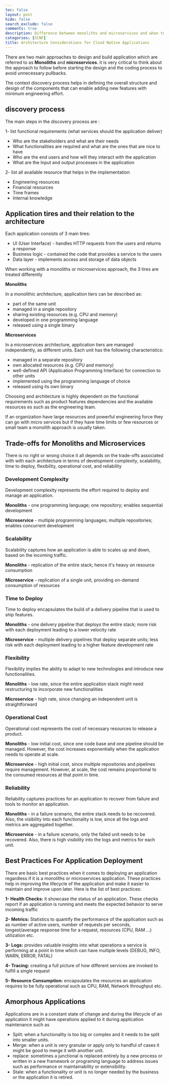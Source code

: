 ```yaml
---
toc: false
layout: post
hide: false
search_exclude: false
comments: true
description: Difference between monoliths and microservices and when to use each one.
categories: [SCNF]
title: Architecture Considerations for Cloud Native Applications
---
```


There are two main approaches to design and build application which are referred to as **Monoliths** and **microservices**. it is very critical to think about the approach to follow before starting the design and the coding process to avoid unnecessary pullbacks.

The context discovery process helps in defining the overall structure and design of the components that can enable adding new features with minimum engineering effort.

## discovery process

The main steps in the discovery process are :

1- list functional requirements (what services should the application deliver)

- Who are the stakeholders and what are their needs
- What functionalities are required and what are the ones that are nice to have
- Who are the end users and how will they interact with the application 
- What are the Input and output processes in the application

2- list all available resource that helps in the implementation

- Engineering resources
- Financial resources
- Time frames
- Internal knowledge

## Application tires and their relation to the architecture 

Each application consists of 3 main tires:

- UI (User Interface) - handles HTTP requests from the users and returns a response
- Business logic - contained the code that provides a service to the users
- Data layer - implements access and storage of data objects

When working with a monoliths or microservices approach, the 3 tires are treated differently

**Monoliths**

In a monolithic architecture, application tiers can be described as:

- part of the same unit
- managed in a single repository
- sharing existing resources (e.g. CPU and memory)
- developed in one programming language
- released using a single binary

**Microservices**

In a microservices architecture, application tiers are managed independently, as different units. Each unit has the following characteristics:

- managed in a separate repository
- own allocated resources (e.g. CPU and memory)
- well-defined API (Application Programming Interface) for connection to other units
- implemented using the programming language of choice
- released using its own binary

Choosing and architecture is highly dependent on the functional requirements such as product features dependencies and the available resources es such as the engineering team. 

If an organization have large resources and powerful engineering force they can go with micro services but if they have time limits or few resources or small team a monolith approach is usually taken.

## Trade-offs for Monoliths and Microservices

There is no right or wrong choice it all depends on the trade-offs associated with with each architecture in terms of development complexity, scalability, time to deploy, flexibility, operational cost, and reliability

### Development Complexity

Development complexity represents the effort required to deploy and manage an application.

**Monoliths** - one programming language; one repository; enables sequential development

**Microservice** - multiple programming languages; multiple repositories; enables concurrent development

### Scalability
Scalability captures how an application is able to scales up and down, based on the incoming traffic.

**Monoliths** - replication of the entire stack; hence it's heavy on resource consumption

**Microservice** - replication of a single unit, providing on-demand consumption of resources

### Time to Deploy

Time to deploy encapsulates the build of a delivery pipeline that is used to ship features.

**Monoliths** - one delivery pipeline that deploys the entire stack; more risk with each deployment leading to a lower velocity rate

**Microservice** - multiple delivery pipelines that deploy separate units; less risk with each deployment leading to a higher feature development rate

### Flexibility

Flexibility implies the ability to adapt to new technologies and introduce new functionalities.

**Monoliths** - low rate, since the entire application stack might need restructuring to incorporate new functionalities

**Microservice** - high rate, since changing an independent unit is straightforward

### Operational Cost
Operational cost represents the cost of necessary resources to release a product.

**Monoliths** - low initial cost, since one code base and one pipeline should be managed. However, the cost increases exponentially when the application needs to operate at scale.

**Microservice** - high initial cost, since multiple repositories and pipelines require management. However, at scale, the cost remains proportional to the consumed resources at that point in time.

### Reliability

Reliability captures practices for an application to recover from failure and tools to monitor an application.

**Monoliths** - in a failure scenario, the entire stack needs to be recovered. Also, the visibility into each functionality is low, since all the logs and metrics are aggregated together.

**Microservice** - in a failure scenario, only the failed unit needs to be recovered. Also, there is high visibility into the logs and metrics for each unit.


## Best Practices For Application Deployment

There are basic best practices when it comes to deploying an application regardless if it is a monoliths or microservices application. These practices help in improving the lifecycle of the application and make it easier to maintain and improve upon later. Here is the list of best practices:

**1- Health Checks:** it showcase the status of an application. These checks report if an application is running and meets the expected behavior to serve incoming traffic

**2- Metrics:** Statistics to quantify the performance of the application such as as number of active users, number of requests per seconds, longest/average response time for a request, resources (CPU, RAM ...) utilization etc.

**3- Logs:** provides valuable insights into what operations a service is performing at a point in time which can have multiple levels (DEBUG, INFO, WARN, ERROR, FATAL)

**4- Tracing:** creating a full picture of how different services are invoked to fulfill a single request

**5- Resource Consumption:** encapsulates the resources an application requires to be fully operational such as CPU, RAM, Network throughput etc.

## Amorphous Applications

Applications are in a constant state of change and during the lifecycle of an application it might have operations applied to it during application maintenance such as

- Split: when a functionality is too big or complex and it needs to be split into smaller units.
- Merge: when a unit is very granular or apply only to handful of cases it might be good to merge it with another unit.
- replace: sometimes a junctional is replaced entirely by a new process or written in a new framework or programing language to address issues such as performance or maintainability or extensibility.
- Stale: when a functionality or unit is no longer needed by the business or the application it is retired.

